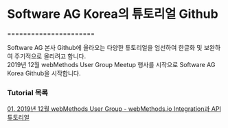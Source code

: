 # Software AG Korea의 튜토리얼 Github
======================
  
Software AG 본사 Github에 올라오는 다양한 튜토리얼을 엄선하여 한글화 및 보완하여 주기적으로 올리려고 합니다.  
2019년 12월 webMethods User Group Meetup 행사를 시작으로 Software AG Korea Github을 시작합니다.  
  
  
### Tutorial 목록  
[01. 2019년 12월 webMethods User Group - webMethods.io Integration과 API 튜토리얼](https://github.com/SoftwareAG-Korea/tutorials/blob/master/wM-UserGroup/Dec-2019/README.md)


